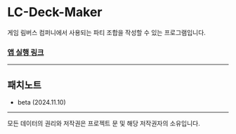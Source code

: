 # LC-Deck-Maker

게임 림버스 컴퍼니에서 사용되는 파티 조합을 작성할 수 있는 프로그램입니다.

### [<u>앱 실행 링크</u>](https://limbuscompany-deckmaker.streamlit.app/)

---

## 패치노트

- beta (2024.11.10)

---
모든 데이터의 권리와 저작권은 프로젝트 문 및 해당 저작권자의 소유입니다.